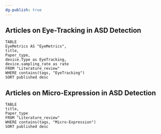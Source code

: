 ```yaml
---
dg-publish: true
---
```



## Articles on Eye-Tracking in ASD Detection

```dataview 
TABLE 
EyeMetrics AS "EyeMetrics",
title, 
Paper_type,
device.Type as EyeTracking,
device.sampling_rate as rate
FROM "Literature_review"
WHERE contains(tags, "EyeTracking")
SORT published desc 
```


## Articles on Micro-Expression in ASD Detection

```dataview 
TABLE 
title,
Paper_type
FROM "Literature_review"
WHERE contains(tags, "Micro-Expression")
SORT published desc 
```